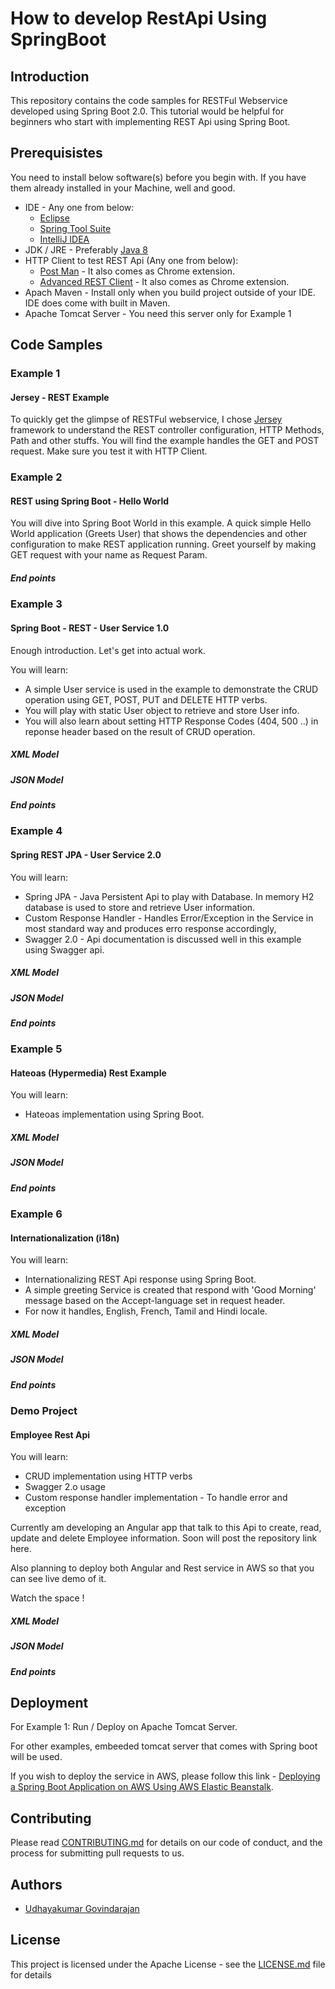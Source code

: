 # How to develop RestApi Using SpringBoot

## Introduction

This repository contains the code samples for RESTFul Webservice developed using Spring Boot 2.0. This tutorial would be helpful for beginners who start with implementing REST Api using Spring Boot.

## Prerequisistes

You need to install below software(s) before you begin with. If you have them already installed in your Machine, well and good.

* IDE - Any one from below:
  * [Eclipse](https://www.eclipse.org/downloads/)
  * [Spring Tool Suite](https://spring.io/tools/sts/all)
  * [IntelliJ IDEA](https://www.jetbrains.com/idea/download/)
* JDK / JRE - Preferably [Java 8](http://www.oracle.com/technetwork/java/javase/downloads/index.html)
* HTTP Client to test REST Api (Any one from below):
  * [Post Man](https://www.getpostman.com/) - It also comes as Chrome extension.
  * [Advanced REST Client](https://install.advancedrestclient.com/#/install) - It also comes as Chrome extension.
* Apach Maven - Install only when you build project outside of your IDE. IDE does come with built in Maven.
* Apache Tomcat Server - You need this server only for Example 1

## Code Samples

### Example 1

#### Jersey - REST Example

To quickly get the glimpse of RESTFul webservice, I chose [Jersey](https://jersey.github.io/) framework to understand the REST controller configuration, HTTP Methods, Path and other stuffs. You will find the example handles the GET and POST request. Make sure you test it with HTTP Client.

### Example 2

#### REST using Spring Boot - Hello World

You will dive into Spring Boot World in this example. A quick simple Hello World application (Greets User) that shows the dependencies and other configuration to make REST application running. Greet yourself by making GET request with your name as Request Param.

##### End points

### Example 3

#### Spring Boot - REST - User Service 1.0

Enough introduction. Let's get into actual work. 

You will learn:

* A simple User service is used in the example to demonstrate the CRUD operation using GET, POST, PUT and DELETE HTTP verbs.
* You will play with static User object to retrieve and store User info. 
* You will also learn about setting HTTP Response Codes (404, 500 ..) in reponse header based on the result of CRUD operation. 

##### XML Model

##### JSON Model

##### End points

### Example 4

#### Spring REST JPA - User Service 2.0

You will learn:

* Spring JPA - Java Persistent Api to play with Database. In memory H2 database is used to store and retrieve User information.
* Custom Response Handler - Handles Error/Exception in the Service in most standard way and produces erro response accordingly,
* Swagger 2.0 - Api documentation is discussed well in this example using Swagger api.

##### XML Model

##### JSON Model

##### End points

### Example 5

#### Hateoas (Hypermedia) Rest Example

You will learn:

* Hateoas implementation using Spring Boot.

##### XML Model

##### JSON Model

##### End points

### Example 6

#### Internationalization (i18n)

You will learn:

* Internationalizing REST Api response using Spring Boot. 
* A simple greeting Service is created that respond with 'Good Morning' message based on the Accept-language set in request header. 
* For now it handles, English, French, Tamil and Hindi locale.

##### XML Model

##### JSON Model

##### End points

### Demo Project

#### Employee Rest Api 

You will learn:

* CRUD implementation using HTTP verbs
* Swagger 2.o usage
* Custom response handler implementation - To handle error and exception

Currently am developing an Angular app that talk to this Api to create, read, update and delete Employee information. Soon will post the repository link here.

Also planning to deploy both Angular and Rest service in AWS so that you can see live demo of it.

Watch the space !

##### XML Model

##### JSON Model

##### End points

## Deployment

For Example 1: Run / Deploy on Apache Tomcat Server.

For other examples, embeeded tomcat server that comes with Spring boot will be used.

If you wish to deploy the service in AWS, please follow this link - [Deploying a Spring Boot Application on AWS Using AWS Elastic Beanstalk](https://aws.amazon.com/blogs/devops/deploying-a-spring-boot-application-on-aws-using-aws-elastic-beanstalk/).

## Contributing

Please read [CONTRIBUTING.md](https://github.com/smartudhaya/RestApiUsingSpringBoot/blob/master/CONTRIBUTION.md) for details on our code of conduct, and the process for submitting pull requests to us.

## Authors

* [Udhayakumar Govindarajan](https://github.com/smartudhaya)

## License

This project is licensed under the Apache License - see the [LICENSE.md](https://github.com/smartudhaya/RestApiUsingSpringBoot/blob/master/LICENSE) file for details

